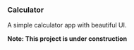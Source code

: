 ### Calculator

A simple calculator app with beautiful UI. 

**Note: This project is under construction**

